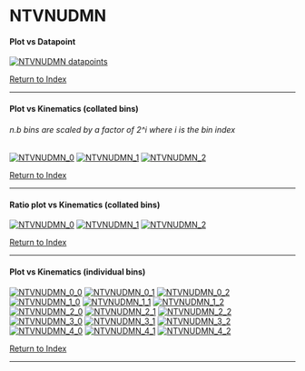 NTVNUDMN
========
#### Plot vs Datapoint 
[![NTVNUDMN datapoints](NTVNUDMN.png)](NTVNUDMN.pdf) 

[Return to Index](../index.html)

------------- 
#### Plot vs Kinematics (collated bins) 
###### n.b bins are scaled by a factor of 2^i where i is the bin index  
[![NTVNUDMN_0](NTVNUDMN_0.png)](NTVNUDMN_0.pdf)
[![NTVNUDMN_1](NTVNUDMN_1.png)](NTVNUDMN_1.pdf)
[![NTVNUDMN_2](NTVNUDMN_2.png)](NTVNUDMN_2.pdf)
      
[Return to Index](../index.html)

------------- 
#### Ratio plot vs Kinematics (collated bins) 
[![NTVNUDMN_0](NTVNUDMN_0_R.png)](NTVNUDMN_0_R.pdf)
[![NTVNUDMN_1](NTVNUDMN_1_R.png)](NTVNUDMN_1_R.pdf)
[![NTVNUDMN_2](NTVNUDMN_2_R.png)](NTVNUDMN_2_R.pdf)
      
[Return to Index](../index.html)

------------- 
#### Plot vs Kinematics (individual bins) 
[![NTVNUDMN_0_0](NTVNUDMN_0_0.png)](NTVNUDMN_0_0.pdf)
[![NTVNUDMN_0_1](NTVNUDMN_0_1.png)](NTVNUDMN_0_1.pdf)
[![NTVNUDMN_0_2](NTVNUDMN_0_2.png)](NTVNUDMN_0_2.pdf)
[![NTVNUDMN_1_0](NTVNUDMN_1_0.png)](NTVNUDMN_1_0.pdf)
[![NTVNUDMN_1_1](NTVNUDMN_1_1.png)](NTVNUDMN_1_1.pdf)
[![NTVNUDMN_1_2](NTVNUDMN_1_2.png)](NTVNUDMN_1_2.pdf)
[![NTVNUDMN_2_0](NTVNUDMN_2_0.png)](NTVNUDMN_2_0.pdf)
[![NTVNUDMN_2_1](NTVNUDMN_2_1.png)](NTVNUDMN_2_1.pdf)
[![NTVNUDMN_2_2](NTVNUDMN_2_2.png)](NTVNUDMN_2_2.pdf)
[![NTVNUDMN_3_0](NTVNUDMN_3_0.png)](NTVNUDMN_3_0.pdf)
[![NTVNUDMN_3_1](NTVNUDMN_3_1.png)](NTVNUDMN_3_1.pdf)
[![NTVNUDMN_3_2](NTVNUDMN_3_2.png)](NTVNUDMN_3_2.pdf)
[![NTVNUDMN_4_0](NTVNUDMN_4_0.png)](NTVNUDMN_4_0.pdf)
[![NTVNUDMN_4_1](NTVNUDMN_4_1.png)](NTVNUDMN_4_1.pdf)
[![NTVNUDMN_4_2](NTVNUDMN_4_2.png)](NTVNUDMN_4_2.pdf)
      
[Return to Index](../index.html)

------------- 
